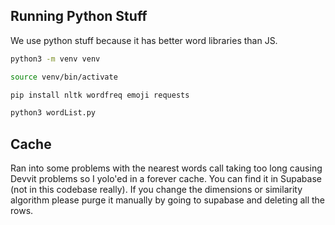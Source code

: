 ## Running Python Stuff

We use python stuff because it has better word libraries than JS.

```bash
python3 -m venv venv

source venv/bin/activate

pip install nltk wordfreq emoji requests

python3 wordList.py
```

## Cache

Ran into some problems with the nearest words call taking too long causing Devvit problems so I yolo'ed in a forever cache. You can find it in Supabase (not in this codebase really). If you change the dimensions or similarity algorithm please purge it manually by going to supabase and deleting all the rows.
